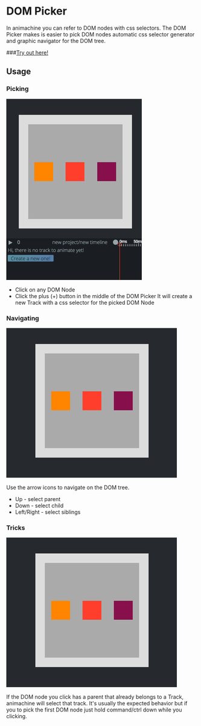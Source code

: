 # DOM Picker

In animachine you can refer to DOM nodes with css selectors. The DOM Picker makes is easier to pick DOM nodes automatic css selector generator and graphic navigator for the DOM tree.

###[Try out here!](demo.animachine.org/#/Picker)

## Usage

### Picking
![](gifs/dom-picker-picking.gif)

 - Click on any DOM Node
 - Click the plus (+) button in the middle of the DOM Picker
 It will create a new Track with a css selector for the picked DOM Node

### Navigating
![](gifs/dom-picker-navigating.gif)

 Use the arrow icons to navigate on the DOM tree.
 - Up - select parent
 - Down - select child
 - Left/Right - select siblings

### Tricks
![](gifs/dom-picker-commandclick.gif)

 If the DOM node you click has a parent that already belongs to a Track, animachine will select that track. It's usually the expected behavior but if you to pick the first DOM node just hold command/ctrl down while you clicking.
